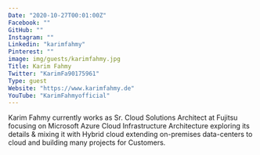 ```yaml
---
Date: "2020-10-27T00:01:00Z"
Facebook: ""
GitHub: ""
Instagram: ""
Linkedin: "karimfahmy"
Pinterest: ""
image: img/guests/karimfahmy.jpg
Title: Karim Fahmy
Twitter: "KarimFa90175961"
Type: guest
Website: "https://www.karimfahmy.de"
YouTube: "KarimFahmyofficial"
---
```

Karim Fahmy currently works as Sr. Cloud Solutions Architect at Fujitsu focusing on Microsoft Azure Cloud Infrastructure Architecture exploring its details & mixing it with Hybrid cloud extending on-premises data-centers to cloud and building many projects for Customers.

